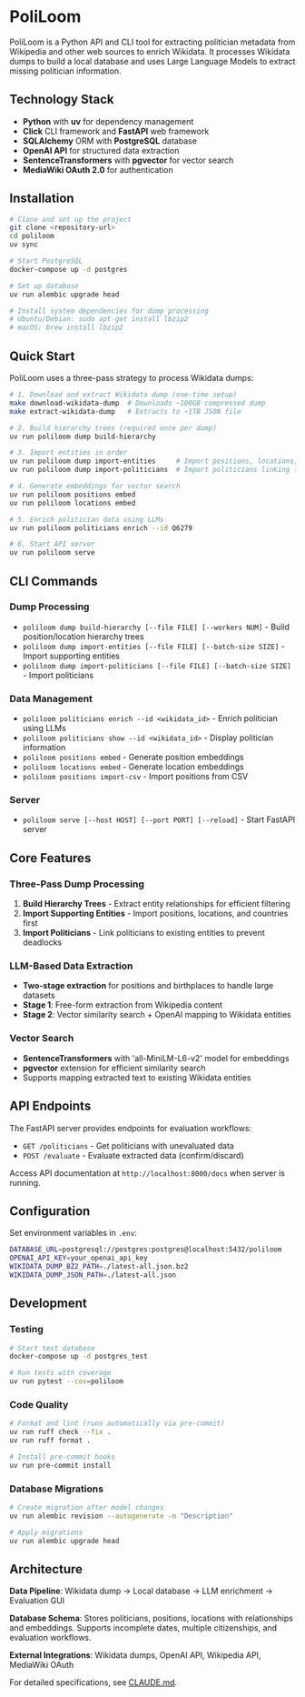 # PoliLoom

PoliLoom is a Python API and CLI tool for extracting politician metadata from Wikipedia and other web sources to enrich Wikidata. It processes Wikidata dumps to build a local database and uses Large Language Models to extract missing politician information.

## Technology Stack

- **Python** with **uv** for dependency management
- **Click** CLI framework and **FastAPI** web framework
- **SQLAlchemy** ORM with **PostgreSQL** database
- **OpenAI API** for structured data extraction
- **SentenceTransformers** with **pgvector** for vector search
- **MediaWiki OAuth 2.0** for authentication

## Installation

```bash
# Clone and set up the project
git clone <repository-url>
cd poliloom
uv sync

# Start PostgreSQL
docker-compose up -d postgres

# Set up database
uv run alembic upgrade head

# Install system dependencies for dump processing
# Ubuntu/Debian: sudo apt-get install lbzip2
# macOS: brew install lbzip2
```

## Quick Start

PoliLoom uses a three-pass strategy to process Wikidata dumps:

```bash
# 1. Download and extract Wikidata dump (one-time setup)
make download-wikidata-dump  # Downloads ~100GB compressed dump
make extract-wikidata-dump   # Extracts to ~1TB JSON file

# 2. Build hierarchy trees (required once per dump)
uv run poliloom dump build-hierarchy

# 3. Import entities in order
uv run poliloom dump import-entities     # Import positions, locations, countries
uv run poliloom dump import-politicians  # Import politicians linking to entities

# 4. Generate embeddings for vector search
uv run poliloom positions embed
uv run poliloom locations embed

# 5. Enrich politician data using LLMs
uv run poliloom politicians enrich --id Q6279

# 6. Start API server
uv run poliloom serve
```

## CLI Commands

### Dump Processing

- `poliloom dump build-hierarchy [--file FILE] [--workers NUM]` - Build position/location hierarchy trees
- `poliloom dump import-entities [--file FILE] [--batch-size SIZE]` - Import supporting entities
- `poliloom dump import-politicians [--file FILE] [--batch-size SIZE]` - Import politicians

### Data Management

- `poliloom politicians enrich --id <wikidata_id>` - Enrich politician using LLMs
- `poliloom politicians show --id <wikidata_id>` - Display politician information
- `poliloom positions embed` - Generate position embeddings
- `poliloom locations embed` - Generate location embeddings
- `poliloom positions import-csv` - Import positions from CSV

### Server

- `poliloom serve [--host HOST] [--port PORT] [--reload]` - Start FastAPI server

## Core Features

### Three-Pass Dump Processing
1. **Build Hierarchy Trees** - Extract entity relationships for efficient filtering
2. **Import Supporting Entities** - Import positions, locations, and countries first
3. **Import Politicians** - Link politicians to existing entities to prevent deadlocks

### LLM-Based Data Extraction
- **Two-stage extraction** for positions and birthplaces to handle large datasets
- **Stage 1**: Free-form extraction from Wikipedia content
- **Stage 2**: Vector similarity search + OpenAI mapping to Wikidata entities

### Vector Search
- **SentenceTransformers** with 'all-MiniLM-L6-v2' model for embeddings
- **pgvector** extension for efficient similarity search
- Supports mapping extracted text to existing Wikidata entities

## API Endpoints

The FastAPI server provides endpoints for evaluation workflows:

- `GET /politicians` - Get politicians with unevaluated data
- `POST /evaluate` - Evaluate extracted data (confirm/discard)

Access API documentation at `http://localhost:8000/docs` when server is running.

## Configuration

Set environment variables in `.env`:

```bash
DATABASE_URL=postgresql://postgres:postgres@localhost:5432/poliloom
OPENAI_API_KEY=your_openai_api_key
WIKIDATA_DUMP_BZ2_PATH=./latest-all.json.bz2
WIKIDATA_DUMP_JSON_PATH=./latest-all.json
```

## Development

### Testing

```bash
# Start test database
docker-compose up -d postgres_test

# Run tests with coverage
uv run pytest --cov=poliloom
```

### Code Quality

```bash
# Format and lint (runs automatically via pre-commit)
uv run ruff check --fix .
uv run ruff format .

# Install pre-commit hooks
uv run pre-commit install
```

### Database Migrations

```bash
# Create migration after model changes
uv run alembic revision --autogenerate -m "Description"

# Apply migrations
uv run alembic upgrade head
```

## Architecture

**Data Pipeline**: Wikidata dump → Local database → LLM enrichment → Evaluation GUI

**Database Schema**: Stores politicians, positions, locations with relationships and embeddings. Supports incomplete dates, multiple citizenships, and evaluation workflows.

**External Integrations**: Wikidata dumps, OpenAI API, Wikipedia API, MediaWiki OAuth

For detailed specifications, see [CLAUDE.md](./CLAUDE.md).